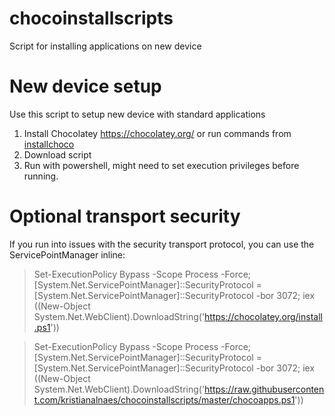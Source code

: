 # chocoinstallscripts
Script for installing applications on new device

# New device setup

Use this script to setup new device with standard applications

1. Install Chocolatey https://chocolatey.org/ or run commands from [installchoco](installchoco.ps1)
2. Download script
3. Run with powershell, might need to set execution privileges before running.

# Optional transport security

If you run into issues with the security transport protocol, you can use the ServicePointManager inline:

>Set-ExecutionPolicy Bypass -Scope Process -Force; [System.Net.ServicePointManager]::SecurityProtocol = [System.Net.ServicePointManager]::SecurityProtocol -bor 3072; iex ((New-Object System.Net.WebClient).DownloadString('https://chocolatey.org/install.ps1'))

>Set-ExecutionPolicy Bypass -Scope Process -Force; [System.Net.ServicePointManager]::SecurityProtocol = [System.Net.ServicePointManager]::SecurityProtocol -bor 3072; iex ((New-Object System.Net.WebClient).DownloadString('https://raw.githubusercontent.com/kristianalnaes/chocoinstallscripts/master/chocoapps.ps1'))

